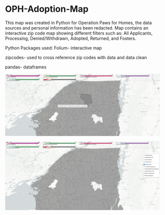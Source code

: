 # OPH-Adoption-Map
This map was created in Python for Operation Paws for Homes, the data sources and personal information has been redacted.
Map contains an interactive zip code map showing different filters such as: All Applicants, Processing, Denied/Withdrawn, Adopted, Returned, and Fosters.

Python Packages used:
Folium- interactive map

zipcodes- used to cross reference zip codes with data and data clean

pandas- dataframes


![alt text](1.PNG)

![alt text](2.PNG)
